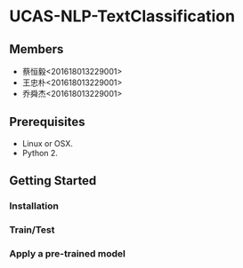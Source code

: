 # UCAS-NLP-TextClassification

## Members

- 蔡恒毅<201618013229001>
- 王忠朴<201618013229001>
- 乔舜杰<201618013229001>

## Prerequisites
- Linux or OSX.
- Python 2.

## Getting Started

### Installation

### Train/Test

### Apply a pre-trained model
